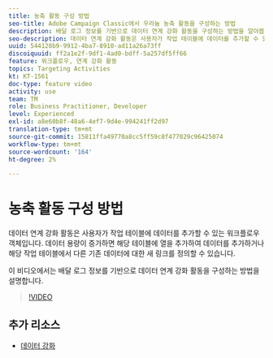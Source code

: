 ```yaml
---
title: 농축 활동 구성 방법
seo-title: Adobe Campaign Classic에서 우라늄 농축 활동을 구성하는 방법
description: 배달 로그 정보를 기반으로 데이터 연계 강화 활동을 구성하는 방법을 알아봅니다.
seo-description: 데이터 연계 강화 활동은 사용자가 작업 테이블에 데이터를 추가할 수 있는 워크플로우 객체입니다. 데이터 용량이 증가하면 해당 테이블에 열을 추가하여 데이터를 추가하거나 해당 작업 테이블에서 다른 기존 데이터에 대한 새 링크를 정의할 수 있습니다.   이 비디오에서는 배달 로그 정보를 기반으로 데이터 연계 강화 활동을 구성하는 방법을 설명합니다.
uuid: 544128b9-9912-4ba7-8910-ad11a26a73ff
discoiquuid: ff2a1e2f-9df1-4ad0-bdff-5a257df5ff66
feature: 워크플로우, 연계 강화 활동
topics: Targeting Activities
kt: KT-1561
doc-type: feature video
activity: use
team: TM
role: Business Practitioner, Developer
level: Experienced
exl-id: a8e60b8f-48a6-4ef7-9d4e-994241ff2d97
translation-type: tm+mt
source-git-commit: 15811ffa49770a8cc5ff59c8f477029c96425074
workflow-type: tm+mt
source-wordcount: '164'
ht-degree: 2%

---
```


# 농축 활동 구성 방법

데이터 연계 강화 활동은 사용자가 작업 테이블에 데이터를 추가할 수 있는 워크플로우 객체입니다. 데이터 용량이 증가하면 해당 테이블에 열을 추가하여 데이터를 추가하거나 해당 작업 테이블에서 다른 기존 데이터에 대한 새 링크를 정의할 수 있습니다.

이 비디오에서는 배달 로그 정보를 기반으로 데이터 연계 강화 활동을 구성하는 방법을 설명합니다.

>[!VIDEO](https://video.tv.adobe.com/v/25193?quality=12)

## 추가 리소스

- [데이터 강화](https://docs.adobe.com/content/help/en/campaign-classic/using/automating-with-workflows/use-cases/enriching-data.html)
